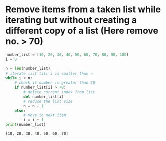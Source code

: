 # Remove items from a taken list while iterating but without creating a different copy of a list  (Here remove no. > 70)


```python
number_list = [10, 20, 30, 40, 50, 60, 70, 80, 90, 100]
i = 0

n = len(number_list)
# iterate list till i is smaller than n
while i < n:
    # check if number is greater than 50
    if number_list[i] > 70:
        # delete current index from list
        del number_list[i]
        # reduce the list size
        n = n - 1
    else:
        # move to next item
        i = i + 1
print(number_list)
```

    [10, 20, 30, 40, 50, 60, 70]
    


```python

```
